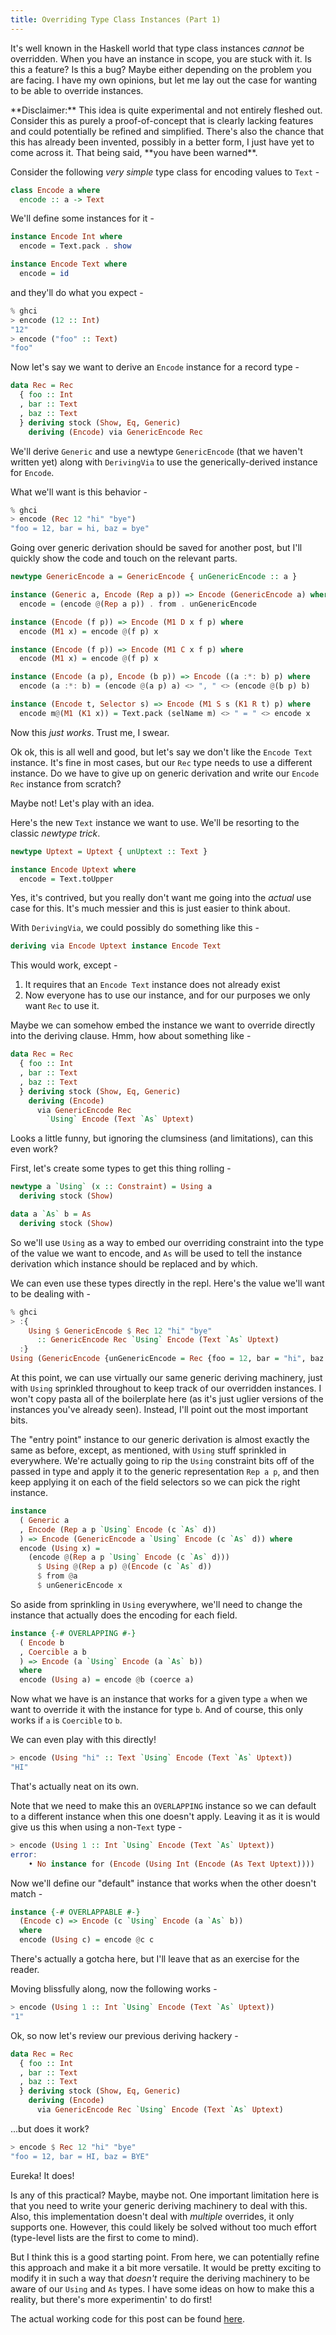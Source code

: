 ```yaml
---
title: Overriding Type Class Instances (Part 1)
---
```


It's well known in the Haskell world that type class instances _cannot_
be overridden. When you have an instance in scope, you are stuck with
it. Is this a feature? Is this a bug? Maybe either depending on the
problem you are facing. I have my own opinions, but let me lay out
the case for wanting to be able to override instances.

<div class="alert alert-warning">
**Disclaimer:** This idea is quite experimental and not entirely fleshed
out. Consider this as purely a proof-of-concept that is clearly lacking
features and could potentially be refined and simplified. There's also the
chance that this has already been invented, possibly in a better form, I just
have yet to come across it. That being said, **you have been warned**.
</div>

Consider the following _very simple_ type class for encoding
values to `Text` -

```haskell
class Encode a where
  encode :: a -> Text
```

We'll define some instances for it -

```haskell
instance Encode Int where
  encode = Text.pack . show

instance Encode Text where
  encode = id
```

and they'll do what you expect -

```haskell
% ghci
> encode (12 :: Int)
"12"
> encode ("foo" :: Text)
"foo"
```

Now let's say we want to derive an `Encode` instance for
a record type -

```haskell
data Rec = Rec
  { foo :: Int
  , bar :: Text
  , baz :: Text
  } deriving stock (Show, Eq, Generic)
    deriving (Encode) via GenericEncode Rec
```

We'll derive `Generic` and use a newtype `GenericEncode`
(that we haven't written yet)
along with `DerivingVia` to use the generically-derived instance
for `Encode`.

What we'll want is this behavior -

```haskell
% ghci
> encode (Rec 12 "hi" "bye")
"foo = 12, bar = hi, baz = bye"
```

Going over generic derivation should be saved for another post, but I'll
quickly show the code and touch on the relevant parts.

```haskell
newtype GenericEncode a = GenericEncode { unGenericEncode :: a }

instance (Generic a, Encode (Rep a p)) => Encode (GenericEncode a) where
  encode = (encode @(Rep a p)) . from . unGenericEncode

instance (Encode (f p)) => Encode (M1 D x f p) where
  encode (M1 x) = encode @(f p) x

instance (Encode (f p)) => Encode (M1 C x f p) where
  encode (M1 x) = encode @(f p) x

instance (Encode (a p), Encode (b p)) => Encode ((a :*: b) p) where
  encode (a :*: b) = (encode @(a p) a) <> ", " <> (encode @(b p) b)

instance (Encode t, Selector s) => Encode (M1 S s (K1 R t) p) where
  encode m@(M1 (K1 x)) = Text.pack (selName m) <> " = " <> encode x
```

Now this _just works_. Trust me, I swear.

Ok ok, this is all well and good, but let's say we don't like
the `Encode Text` instance. It's fine in most cases, but our
`Rec` type needs to use a different instance. Do we have to give up
on generic derivation and write our `Encode Rec` instance from scratch?

Maybe not! Let's play with an idea.

Here's the new `Text` instance we want to use. We'll be resorting to
the classic _newtype trick_.

```haskell
newtype Uptext = Uptext { unUptext :: Text }

instance Encode Uptext where
  encode = Text.toUpper
```

Yes, it's contrived, but you really don't want me going into the _actual_ use
case for this. It's much messier and this is just easier to think about.

With `DerivingVia`, we could possibly do something like this -

```haskell
deriving via Encode Uptext instance Encode Text
```

This would work, except -
1. It requires that an `Encode Text` instance does not already exist
2. Now everyone has to use our instance, and for our purposes we only
   want `Rec` to use it.

Maybe we can somehow embed the instance we want to override directly into the
deriving clause. Hmm, how about something like -

```haskell
data Rec = Rec
  { foo :: Int
  , bar :: Text
  , baz :: Text
  } deriving stock (Show, Eq, Generic)
    deriving (Encode)
      via GenericEncode Rec
        `Using` Encode (Text `As` Uptext)
```

Looks a little funny, but ignoring the clumsiness (and limitations), can this
even work?

First, let's create some types to get this thing rolling -

```haskell
newtype a `Using` (x :: Constraint) = Using a
  deriving stock (Show)

data a `As` b = As
  deriving stock (Show)
```

So we'll use `Using` as a way to embed our overriding constraint into the type
of the value we want to encode, and `As` will be used to tell the instance
derivation which instance should be replaced and by which.

We can even use these types directly in the repl. Here's the value we'll want to
be dealing with -


```haskell
% ghci
> :{
    Using $ GenericEncode $ Rec 12 "hi" "bye"
      :: GenericEncode Rec `Using` Encode (Text `As` Uptext)
  :}
Using (GenericEncode {unGenericEncode = Rec {foo = 12, bar = "hi", baz = "bye"}})
```

At this point, we can use virtually our same generic deriving machinery, just
with `Using` sprinkled throughout to keep track of our overridden instances.
I won't copy pasta all of the boilerplate here (as it's just uglier versions
of the instances you've already seen). Instead, I'll point out the most
important bits.

The "entry point" instance to our generic derivation is almost exactly the same
as before, except, as mentioned, with `Using` stuff sprinkled in everywhere.
We're actually going to rip the `Using` constraint bits off of the passed in
type and apply it to the generic representation `Rep a p`, and then keep
applying it on each of the field selectors so we can pick the right instance.

```haskell
instance
  ( Generic a
  , Encode (Rep a p `Using` Encode (c `As` d))
  ) => Encode (GenericEncode a `Using` Encode (c `As` d)) where
  encode (Using x) =
    (encode @(Rep a p `Using` Encode (c `As` d)))
      $ Using @(Rep a p) @(Encode (c `As` d))
      $ from @a
      $ unGenericEncode x
```

So aside from sprinkling in `Using` everywhere, we'll need to change the
instance that actually does the encoding for each field.

```haskell
instance {-# OVERLAPPING #-}
  ( Encode b
  , Coercible a b
  ) => Encode (a `Using` Encode (a `As` b))
  where
  encode (Using a) = encode @b (coerce a)
```

Now what we have is an instance that works for a given type `a` when we want to
override it with the instance for type `b`. And of course, this only works if
`a` is `Coercible` to `b`.

We can even play with this directly!

```haskell
> encode (Using "hi" :: Text `Using` Encode (Text `As` Uptext))
"HI"
```

That's actually neat on its own.

Note that we need to make this an `OVERLAPPING`
instance so we can default to a different instance when this one doesn't apply.
Leaving it as it is would give us this when using a non-`Text` type -

```haskell
> encode (Using 1 :: Int `Using` Encode (Text `As` Uptext))
error:
    • No instance for (Encode (Using Int (Encode (As Text Uptext))))
```

Now we'll define our "default" instance that works when the other doesn't match -

```haskell
instance {-# OVERLAPPABLE #-}
  (Encode c) => Encode (c `Using` Encode (a `As` b))
  where
  encode (Using c) = encode @c c
```

There's actually a gotcha here, but I'll leave that as an exercise for the
reader.

Moving blissfully along, now the following works -

```haskell
> encode (Using 1 :: Int `Using` Encode (Text `As` Uptext))
"1"
```

Ok, so now let's review our previous deriving hackery -

```haskell
data Rec = Rec
  { foo :: Int
  , bar :: Text
  , baz :: Text
  } deriving stock (Show, Eq, Generic)
    deriving (Encode)
      via GenericEncode Rec `Using` Encode (Text `As` Uptext)
```

...but does it work?

```haskell
> encode $ Rec 12 "hi" "bye"
"foo = 12, bar = HI, baz = BYE"
```

Eureka! It does!

Is any of this practical? Maybe, maybe not. One important limitation here is that
you need to write your generic deriving machinery to deal with this. Also, this
implementation doesn't deal with _multiple_ overrides, it only supports one.
However, this could likely be solved without too much effort (type-level lists
are the first to come to mind).

But I think this is a good starting point. From here, we can potentially refine this
approach and make it a bit more versatile. It would be pretty exciting to
modify it in such a way that _doesn't_ require the deriving machinery to be
aware of our `Using` and `As` types. I have some ideas on how to make this a
reality, but there's more experimentin' to do first!

The actual working code for this post can be found [here](https://github.com/carymrobbins/scoped-instances).
